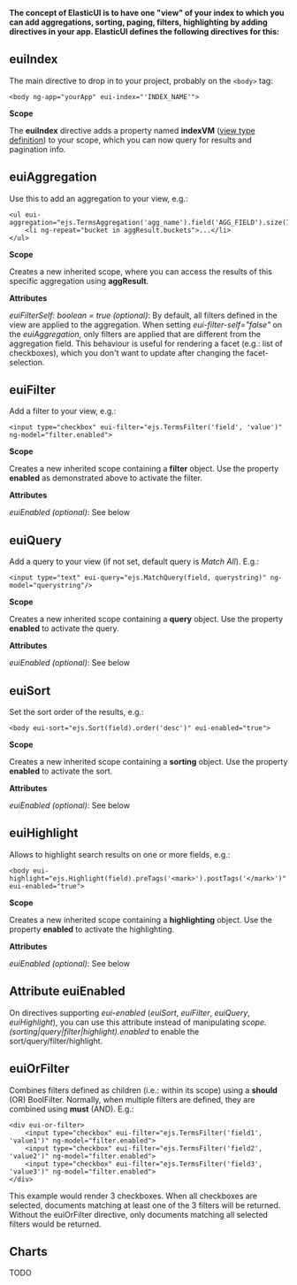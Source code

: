 ﻿**The concept of ElasticUI is to have one "view" of your index to which you can add aggregations, 
sorting, paging, filters, highlighting by adding directives in your app. 
ElasticUI defines the following directives for this:**

euiIndex
---
The main directive to drop in to your project, probably on the `<body>` tag:

    <body ng-app="yourApp" eui-index="'INDEX_NAME'">

**Scope**

The **euiIndex** directive adds a property named **indexVM** ([view type definition][1]) to your scope, which you can now query for results and pagination info.

euiAggregation
---
Use this to add an aggregation to your view, e.g.:

    <ul eui-aggregation="ejs.TermsAggregation('agg_name').field('AGG_FIELD').size(10)">
        <li ng-repeat="bucket in aggResult.buckets">...</li>
    </ul>

**Scope**

Creates a new inherited scope, where you can access the results of this specific aggregation using **aggResult**.

**Attributes**

*euiFilterSelf: boolean = true (optional)*: By default, all filters defined in the view are applied to the aggregation. 
When setting *eui-filter-self="false"* on the *euiAggregation*, only filters are applied that are different from the aggregation field.
This behaviour is useful for rendering a facet (e.g.: list of checkboxes), which you don't want to update after changing the facet-selection.

euiFilter
---
Add a filter to your view, e.g.:

    <input type="checkbox" eui-filter="ejs.TermsFilter('field', 'value')" ng-model="filter.enabled">
**Scope**

Creates a new inherited scope containing a **filter** object. Use the property **enabled** as demonstrated above to activate the filter.

**Attributes**

*euiEnabled (optional)*: See below

euiQuery
---
Add a query to your view (if not set, default query is *Match All*). E.g.:

    <input type="text" eui-query="ejs.MatchQuery(field, querystring)" ng-model="querystring"/>

**Scope**

Creates a new inherited scope containing a **query** object. Use the property **enabled** to activate the query.

**Attributes**

*euiEnabled (optional)*: See below


euiSort
---
Set the sort order of the results, e.g.:

    <body eui-sort="ejs.Sort(field).order('desc')" eui-enabled="true">

**Scope**

Creates a new inherited scope containing a **sorting** object. Use the property **enabled** to activate the sort.

**Attributes**

*euiEnabled (optional)*: See below


euiHighlight
---
Allows to highlight search results on one or more fields, e.g.:

    <body eui-highlight="ejs.Highlight(field).preTags('<mark>').postTags('</mark>')" eui-enabled="true">

**Scope**

Creates a new inherited scope containing a **highlighting** object. Use the property **enabled** to activate the highlighting.

**Attributes**

*euiEnabled (optional)*: See below


Attribute euiEnabled
---
On directives supporting *eui-enabled* (*euiSort*, *euiFilter*, *euiQuery*, *euiHighlight*), 
you can use this attribute instead of manipulating *scope.(sorting|query|filter|highlight).enabled* to enable the sort/query/filter/highlight.


euiOrFilter
---
Combines filters defined as children (i.e.: within its scope) using a **should** (OR) BoolFilter. Normally, when multiple filters are defined, they are combined using **must** (AND). E.g.:

    <div eui-or-filter>
        <input type="checkbox" eui-filter="ejs.TermsFilter('field1', 'value1')" ng-model="filter.enabled">
        <input type="checkbox" eui-filter="ejs.TermsFilter('field2', 'value2')" ng-model="filter.enabled">
        <input type="checkbox" eui-filter="ejs.TermsFilter('field3', 'value3')" ng-model="filter.enabled">
    </div>

This example would render 3 checkboxes. When all checkboxes are selected, documents matching at least one of the 3 filters will be returned. 
Without the euiOrFilter directive, only documents matching all selected filters would be returned.


Charts
---
TODO

  [1]: ../src/controllers/IIndexScope.ts
